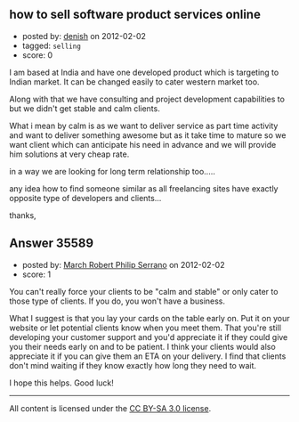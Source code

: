 ## how to sell software product services online

- posted by: [denish](https://stackexchange.com/users/-1/16144-denish) on 2012-02-02
- tagged: `selling`
- score: 0

I am based at India and have one developed product which is targeting to Indian market. It can be changed easily to cater western market too.

Along with that we have consulting and project development capabilities to but we didn't get stable and calm clients.

What i mean by calm is as we want to deliver service as part time activity and want to deliver something awesome but as it take time to mature so we want client which can anticipate his need in advance and we will provide him solutions at very cheap rate.

in a way we are looking for long term relationship too.....

any idea how to find someone similar as all freelancing sites have exactly opposite type of developers and clients...

thanks,   


## Answer 35589

- posted by: [March Robert Philip Serrano](https://stackexchange.com/users/-1/16119-march-robert-philip-serrano) on 2012-02-02
- score: 1

You can't really force your clients to be "calm and stable" or only cater to those type of clients. If you do, you won't have a business.

What I suggest is that you lay your cards on the table early on. Put it on your website or let potential clients know when you meet them. That you're still developing your customer support and you'd appreciate it if they could give you their needs early on and to be patient. I think your clients would also appreciate it if you can give them an ETA on your delivery. I find that clients don't mind waiting if they know exactly how long they need to wait.

I hope this helps. Good luck!



---

All content is licensed under the [CC BY-SA 3.0 license](https://creativecommons.org/licenses/by-sa/3.0/).

